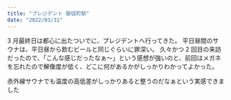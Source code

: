 ```yaml
---
title: "プレジデント 御徒町駅"
date: "2022/03/31"
---
```


3 月最終日は都心に出たついでに、プレジデントへ行ってきた。
平日昼間のサウナは、平日昼から飲むビールと同じぐらいに罪深い。
久々かつ 2 回目の来訪だったので、「こんな感じだったなぁ〜」という感想が強いのと、前回はメガネを忘れたので解像度が低く、どこに何があるかがしっかりわかってよかった。

赤外線サウナでも温度の高低差がしっかりあると整うのだなぁという実感できました
